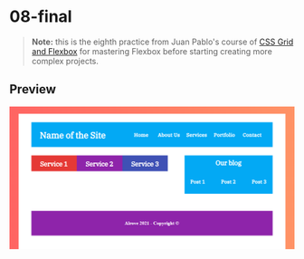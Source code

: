 # 08-final
> **Note:** this is the eighth practice from Juan Pablo's course of [CSS Grid and Flexbox](https://www.udemy.com/course/css-grid-y-flexbox-la-guia-definitiva-crea-10-proyectos/) for mastering Flexbox before starting creating more complex projects.

## Preview
![](../readme/08-final.png)